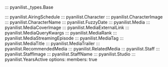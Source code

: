 <!-- Private Base Class -->
::: pyanilist._types.Base
<!-- Public Types -->
::: pyanilist.AiringSchedule
::: pyanilist.Character
::: pyanilist.CharacterImage
::: pyanilist.CharacterName
::: pyanilist.FuzzyDate
::: pyanilist.Media
::: pyanilist.MediaCoverImage
::: pyanilist.MediaExternalLink
::: pyanilist.MediaQueryKwargs
::: pyanilist.MediaRank
::: pyanilist.MediaStreamingEpisode
::: pyanilist.MediaTag
::: pyanilist.MediaTitle
::: pyanilist.MediaTrailer
::: pyanilist.RecommendedMedia
::: pyanilist.RelatedMedia
::: pyanilist.Staff
::: pyanilist.StaffImage
::: pyanilist.StaffName
::: pyanilist.Studio
::: pyanilist.YearsActive
    options:
        members: true
